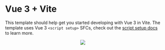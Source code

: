 # Vue 3 + Vite

This template should help get you started developing with Vue 3 in Vite. The template uses Vue 3 `<script setup>` SFCs, check out the [script setup docs](https://v3.vuejs.org/api/sfc-script-setup.html#sfc-script-setup) to learn more.

<div align="center">
  <img src="[https://github.com/******/dbscan_clustering_algorithm/blob/master/data/DBSCAN.png](https://github.com/haoxiangyu123/city_mapboxgl_antvl7_ElementUI_VUE/blob/master/images/%E4%BA%A4%E9%80%9A%E4%BA%8B%E6%95%85%E6%9F%A5%E8%AF%A2.png)https://github.com/haoxiangyu123/city_mapboxgl_antvl7_ElementUI_VUE/blob/master/images/%E4%BA%A4%E9%80%9A%E4%BA%8B%E6%95%85%E6%9F%A5%E8%AF%A2.png">
</div>


